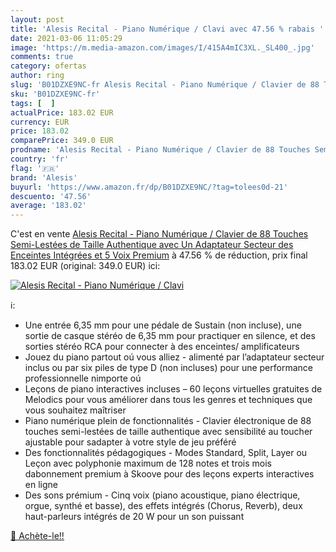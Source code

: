 ```yaml
---
layout: post
title: 'Alesis Recital - Piano Numérique / Clavi avec 47.56 % rabais '
date: 2021-03-06 11:05:29
image: 'https://m.media-amazon.com/images/I/415A4mIC3XL._SL400_.jpg'
comments: true
category: ofertas
author: ring
slug: 'B01DZXE9NC-fr Alesis Recital - Piano Numérique / Clavier de 88 Touches...'
sku: 'B01DZXE9NC-fr'
tags: [  ]
actualPrice: 183.02 EUR
currency: EUR
price: 183.02
comparePrice: 349.0 EUR
prodname: 'Alesis Recital - Piano Numérique / Clavier de 88 Touches Semi-Lestées de Taille Authentique  avec Un Adaptateur Secteur  des Enceintes Intégrées et 5 Voix Premium'
country: 'fr'
flag: '🇫🇷'
brand: 'Alesis'
buyurl: 'https://www.amazon.fr/dp/B01DZXE9NC/?tag=tolees0d-21'
descuento: '47.56'
average: '183.02'
---
```


C'est en vente [Alesis Recital - Piano Numérique / Clavier de 88 Touches Semi-Lestées de Taille Authentique  avec Un Adaptateur Secteur  des Enceintes Intégrées et 5 Voix Premium](https://www.amazon.fr/dp/B01DZXE9NC/?tag=tolees0d-21)  à  47.56 % de réduction, prix final  183.02 EUR (original: 349.0 EUR) ici:

[![Alesis Recital - Piano Numérique / Clavi](https://m.media-amazon.com/images/I/415A4mIC3XL._SL400_.jpg)](https://www.amazon.fr/dp/B01DZXE9NC/?tag=tolees0d-21)

ℹ️:

- Une entrée 6,35 mm pour une pédale de Sustain (non incluse), une sortie de casque stéréo de 6,35 mm pour practiquer en silence, et des sorties stéréo RCA pour connecter à des enceintes/ amplificateurs
- Jouez du piano partout oú vous alliez - alimenté par l’adaptateur secteur inclus ou par six piles de type D (non incluses) pour une performance professionnelle nimporte oú
- Leçons de piano interactives incluses – 60 leçons virtuelles gratuites de Melodics pour vous améliorer dans tous les genres et techniques que vous souhaitez maîtriser
- Piano numérique plein de fonctionnalités - Clavier électronique de 88 touches semi-lestées de taille authentique avec sensibilité au toucher ajustable pour sadapter à votre style de jeu préféré
- Des fonctionnalités pédagogiques - Modes Standard, Split, Layer ou Leçon avec polyphonie maximum de 128 notes et trois mois dabonnement premium à Skoove pour des leçons experts interactives en ligne
- Des sons prémium - Cinq voix (piano acoustique, piano électrique, orgue, synthé et basse), des effets intégrés (Chorus, Reverb), deux haut-parleurs intégrés de 20 W pour un son puissant

[🛒 Achète-le!!](https://www.amazon.fr/dp/B01DZXE9NC/?tag=tolees0d-21)
